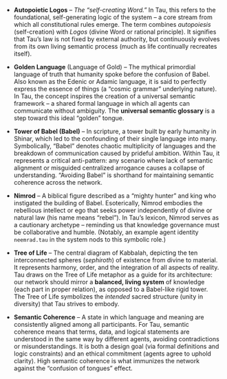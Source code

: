 - **Autopoietic Logos** – *The “self-creating Word.”* In Tau, this refers to the foundational, self-generating logic of the system – a core stream from which all constitutional rules emerge. The term combines *autopoiesis* (self-creation) with *Logos* (divine Word or rational principle). It signifies that Tau’s law is not fixed by external authority, but continuously evolves from its own living semantic process (much as life continually recreates itself).

- **Golden Language** (Language of Gold) – The mythical primordial language of truth that humanity spoke before the confusion of Babel. Also known as the Edenic or Adamic language, it is said to perfectly express the essence of things (a “cosmic grammar” underlying nature). In Tau, the concept inspires the creation of a universal semantic framework – a shared formal language in which all agents can communicate without ambiguity. The **universal semantic glossary** is a step toward this ideal “golden” tongue.

- **Tower of Babel (Babel)** – In scripture, a tower built by early humanity in Shinar, which led to the confounding of their single language into many. Symbolically, “Babel” denotes chaotic multiplicity of languages and the breakdown of communication caused by prideful ambition. Within Tau, it represents a critical anti-pattern: any scenario where lack of semantic alignment or misguided centralized arrogance causes a collapse of understanding. “Avoiding Babel” is shorthand for maintaining semantic coherence across the network.

- **Nimrod** – A biblical figure described as a “mighty hunter” and king who instigated the building of Babel. Esoterically, Nimrod embodies the rebellious intellect or ego that seeks power independently of divine or natural law (his name means “rebel”). In Tau’s lexicon, Nimrod serves as a cautionary archetype – reminding us that knowledge governance must be collaborative and humble. (Notably, an example agent identity `neemrad.tau` in the system nods to this symbolic role.)

- **Tree of Life** – The central diagram of Kabbalah, depicting the ten interconnected spheres (*sephiroth*) of existence from divine to material. It represents harmony, order, and the integration of all aspects of reality. Tau draws on the Tree of Life metaphor as a guide for its architecture: our network should mirror a **balanced, living system** of knowledge (each part in proper relation), as opposed to a Babel-like rigid tower. The Tree of Life symbolizes the *intended* sacred structure (unity in diversity) that Tau strives to embody.

- **Semantic Coherence** – A state in which language and meaning are consistently aligned among all participants. For Tau, semantic coherence means that terms, data, and logical statements are understood in the same way by different agents, avoiding contradictions or misunderstandings. It is both a design goal (via formal definitions and logic constraints) and an ethical commitment (agents agree to uphold clarity). High semantic coherence is what immunizes the network against the “confusion of tongues” effect.
